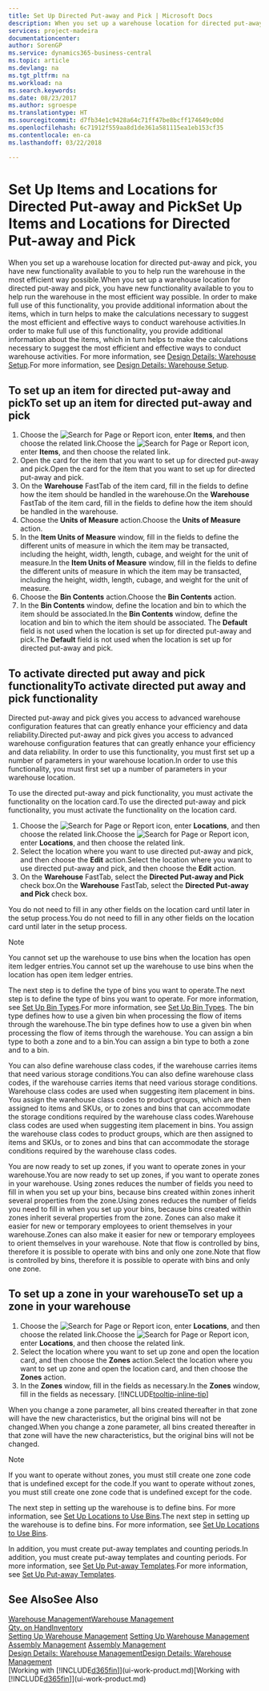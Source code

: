 ```yaml
---
title: Set Up Directed Put-away and Pick | Microsoft Docs
description: When you set up a warehouse location for directed put-away and pick, you have new functionality available to you to help run the warehouse in the most efficient way possible.
services: project-madeira
documentationcenter: 
author: SorenGP
ms.service: dynamics365-business-central
ms.topic: article
ms.devlang: na
ms.tgt_pltfrm: na
ms.workload: na
ms.search.keywords: 
ms.date: 08/23/2017
ms.author: sgroespe
ms.translationtype: HT
ms.sourcegitcommit: d7fb34e1c9428a64c71ff47be8bcff174649c00d
ms.openlocfilehash: 6c71912f559aa8d1de361a581115ea1eb153cf35
ms.contentlocale: en-ca
ms.lasthandoff: 03/22/2018

---
```

# <a name="set-up-items-and-locations-for-directed-put-away-and-pick"></a><span data-ttu-id="5cc91-103">Set Up Items and Locations for Directed Put-away and Pick</span><span class="sxs-lookup"><span data-stu-id="5cc91-103">Set Up Items and Locations for Directed Put-away and Pick</span></span>
<span data-ttu-id="5cc91-104">When you set up a warehouse location for directed put-away and pick, you have new functionality available to you to help run the warehouse in the most efficient way possible.</span><span class="sxs-lookup"><span data-stu-id="5cc91-104">When you set up a warehouse location for directed put-away and pick, you have new functionality available to you to help run the warehouse in the most efficient way possible.</span></span> <span data-ttu-id="5cc91-105">In order to make full use of this functionality, you provide additional information about the items, which in turn helps to make the calculations necessary to suggest the most efficient and effective ways to conduct warehouse activities.</span><span class="sxs-lookup"><span data-stu-id="5cc91-105">In order to make full use of this functionality, you provide additional information about the items, which in turn helps to make the calculations necessary to suggest the most efficient and effective ways to conduct warehouse activities.</span></span> <span data-ttu-id="5cc91-106">For more information, see [Design Details: Warehouse Setup](design-details-warehouse-setup.md).</span><span class="sxs-lookup"><span data-stu-id="5cc91-106">For more information, see [Design Details: Warehouse Setup](design-details-warehouse-setup.md).</span></span>

## <a name="to-set-up-an-item-for-directed-put-away-and-pick"></a><span data-ttu-id="5cc91-107">To set up an item for directed put-away and pick</span><span class="sxs-lookup"><span data-stu-id="5cc91-107">To set up an item for directed put-away and pick</span></span>  
1.  <span data-ttu-id="5cc91-108">Choose the ![Search for Page or Report](media/ui-search/search_small.png "Search for Page or Report icon") icon, enter **Items**, and then choose the related link.</span><span class="sxs-lookup"><span data-stu-id="5cc91-108">Choose the ![Search for Page or Report](media/ui-search/search_small.png "Search for Page or Report icon") icon, enter **Items**, and then choose the related link.</span></span>  
2.  <span data-ttu-id="5cc91-109">Open the card for the item that you want to set up for directed put-away and pick.</span><span class="sxs-lookup"><span data-stu-id="5cc91-109">Open the card for the item that you want to set up for directed put-away and pick.</span></span>
3. <span data-ttu-id="5cc91-110">On the **Warehouse** FastTab of the item card, fill in the fields to define how the item should be handled in the warehouse.</span><span class="sxs-lookup"><span data-stu-id="5cc91-110">On the **Warehouse** FastTab of the item card, fill in the fields to define how the item should be handled in the warehouse.</span></span>  
4.  <span data-ttu-id="5cc91-111">Choose the **Units of Measure** action.</span><span class="sxs-lookup"><span data-stu-id="5cc91-111">Choose the **Units of Measure** action.</span></span>
5. <span data-ttu-id="5cc91-112">In the **Item Units of Measure** window, fill in the fields to define the different units of measure in which the item may be transacted, including the height, width, length, cubage, and weight for the unit of measure.</span><span class="sxs-lookup"><span data-stu-id="5cc91-112">In the **Item Units of Measure** window, fill in the fields to define the different units of measure in which the item may be transacted, including the height, width, length, cubage, and weight for the unit of measure.</span></span>
6. <span data-ttu-id="5cc91-113">Choose the **Bin Contents** action.</span><span class="sxs-lookup"><span data-stu-id="5cc91-113">Choose the **Bin Contents** action.</span></span>
7. <span data-ttu-id="5cc91-114">In the **Bin Contents** window, define the location and bin to which the item should be associated.</span><span class="sxs-lookup"><span data-stu-id="5cc91-114">In the **Bin Contents** window, define the location and bin to which the item should be associated.</span></span> <span data-ttu-id="5cc91-115">The **Default** field is not used when the location is set up for directed put-away and pick.</span><span class="sxs-lookup"><span data-stu-id="5cc91-115">The **Default** field is not used when the location is set up for directed put-away and pick.</span></span>  

## <a name="to-activate-directed-put-away-and-pick-functionality"></a><span data-ttu-id="5cc91-116">To activate directed put away and pick functionality</span><span class="sxs-lookup"><span data-stu-id="5cc91-116">To activate directed put away and pick functionality</span></span>  
<span data-ttu-id="5cc91-117">Directed put-away and pick gives you access to advanced warehouse configuration features that can greatly enhance your efficiency and data reliability.</span><span class="sxs-lookup"><span data-stu-id="5cc91-117">Directed put-away and pick gives you access to advanced warehouse configuration features that can greatly enhance your efficiency and data reliability.</span></span> <span data-ttu-id="5cc91-118">In order to use this functionality, you must first set up a number of parameters in your warehouse location.</span><span class="sxs-lookup"><span data-stu-id="5cc91-118">In order to use this functionality, you must first set up a number of parameters in your warehouse location.</span></span>  

<span data-ttu-id="5cc91-119">To use the directed put-away and pick functionality, you must activate the functionality on the location card.</span><span class="sxs-lookup"><span data-stu-id="5cc91-119">To use the directed put-away and pick functionality, you must activate the functionality on the location card.</span></span>    
1.  <span data-ttu-id="5cc91-120">Choose the ![Search for Page or Report](media/ui-search/search_small.png "Search for Page or Report icon") icon, enter **Locations**, and then choose the related link.</span><span class="sxs-lookup"><span data-stu-id="5cc91-120">Choose the ![Search for Page or Report](media/ui-search/search_small.png "Search for Page or Report icon") icon, enter **Locations**, and then choose the related link.</span></span>  
2.  <span data-ttu-id="5cc91-121">Select the location where you want to use directed put-away and pick, and then choose the **Edit** action.</span><span class="sxs-lookup"><span data-stu-id="5cc91-121">Select the location where you want to use directed put-away and pick, and then choose the **Edit** action.</span></span>  
3.  <span data-ttu-id="5cc91-122">On the **Warehouse** FastTab, select the **Directed Put-away and Pick** check box.</span><span class="sxs-lookup"><span data-stu-id="5cc91-122">On the **Warehouse** FastTab, select the **Directed Put-away and Pick** check box.</span></span>  

<span data-ttu-id="5cc91-123">You do not need to fill in any other fields on the location card until later in the setup process.</span><span class="sxs-lookup"><span data-stu-id="5cc91-123">You do not need to fill in any other fields on the location card until later in the setup process.</span></span>  

> [!NOTE]  
>  <span data-ttu-id="5cc91-124">You cannot set up the warehouse to use bins when the location has open item ledger entries.</span><span class="sxs-lookup"><span data-stu-id="5cc91-124">You cannot set up the warehouse to use bins when the location has open item ledger entries.</span></span>  

<span data-ttu-id="5cc91-125">The next step is to define the type of bins you want to operate.</span><span class="sxs-lookup"><span data-stu-id="5cc91-125">The next step is to define the type of bins you want to operate.</span></span> <span data-ttu-id="5cc91-126">For more information, see [Set Up Bin Types](warehouse-how-to-set-up-bin-types.md).</span><span class="sxs-lookup"><span data-stu-id="5cc91-126">For more information, see [Set Up Bin Types](warehouse-how-to-set-up-bin-types.md).</span></span> <span data-ttu-id="5cc91-127">The bin type defines how to use a given bin when processing the flow of items through the warehouse.</span><span class="sxs-lookup"><span data-stu-id="5cc91-127">The bin type defines how to use a given bin when processing the flow of items through the warehouse.</span></span> <span data-ttu-id="5cc91-128">You can assign a bin type to both a zone and to a bin.</span><span class="sxs-lookup"><span data-stu-id="5cc91-128">You can assign a bin type to both a zone and to a bin.</span></span>  

<span data-ttu-id="5cc91-129">You can also define warehouse class codes, if the warehouse carries items that need various storage conditions.</span><span class="sxs-lookup"><span data-stu-id="5cc91-129">You can also define warehouse class codes, if the warehouse carries items that need various storage conditions.</span></span> <span data-ttu-id="5cc91-130">Warehouse class codes are used when suggesting item placement in bins. You assign the warehouse class codes to product groups, which are then assigned to items and SKUs, or to zones and bins that can accommodate the storage conditions required by the warehouse class codes.</span><span class="sxs-lookup"><span data-stu-id="5cc91-130">Warehouse class codes are used when suggesting item placement in bins. You assign the warehouse class codes to product groups, which are then assigned to items and SKUs, or to zones and bins that can accommodate the storage conditions required by the warehouse class codes.</span></span>  

<span data-ttu-id="5cc91-131">You are now ready to set up zones, if you want to operate zones in your warehouse.</span><span class="sxs-lookup"><span data-stu-id="5cc91-131">You are now ready to set up zones, if you want to operate zones in your warehouse.</span></span> <span data-ttu-id="5cc91-132">Using zones reduces the number of fields you need to fill in when you set up your bins, because bins created within zones inherit several properties from the zone.</span><span class="sxs-lookup"><span data-stu-id="5cc91-132">Using zones reduces the number of fields you need to fill in when you set up your bins, because bins created within zones inherit several properties from the zone.</span></span> <span data-ttu-id="5cc91-133">Zones can also make it easier for new or temporary employees to orient themselves in your warehouse.</span><span class="sxs-lookup"><span data-stu-id="5cc91-133">Zones can also make it easier for new or temporary employees to orient themselves in your warehouse.</span></span> <span data-ttu-id="5cc91-134">Note that flow is controlled by bins, therefore it is possible to operate with bins and only one zone.</span><span class="sxs-lookup"><span data-stu-id="5cc91-134">Note that flow is controlled by bins, therefore it is possible to operate with bins and only one zone.</span></span>  

## <a name="to-set-up-a-zone-in-your-warehouse"></a><span data-ttu-id="5cc91-135">To set up a zone in your warehouse</span><span class="sxs-lookup"><span data-stu-id="5cc91-135">To set up a zone in your warehouse</span></span>  
1.  <span data-ttu-id="5cc91-136">Choose the ![Search for Page or Report](media/ui-search/search_small.png "Search for Page or Report icon") icon, enter **Locations**, and then choose the related link.</span><span class="sxs-lookup"><span data-stu-id="5cc91-136">Choose the ![Search for Page or Report](media/ui-search/search_small.png "Search for Page or Report icon") icon, enter **Locations**, and then choose the related link.</span></span>  
2.  <span data-ttu-id="5cc91-137">Select the location where you want to set up zone and open the location card, and then choose the **Zones** action.</span><span class="sxs-lookup"><span data-stu-id="5cc91-137">Select the location where you want to set up zone and open the location card, and then choose the **Zones** action.</span></span>  
3.  <span data-ttu-id="5cc91-138">In the **Zones** window, fill in the fields as necessary.</span><span class="sxs-lookup"><span data-stu-id="5cc91-138">In the **Zones** window, fill in the fields as necessary.</span></span> [!INCLUDE[tooltip-inline-tip](includes/tooltip-inline-tip_md.md)]  

<span data-ttu-id="5cc91-139">When you change a zone parameter, all bins created thereafter in that zone will have the new characteristics, but the original bins will not be changed.</span><span class="sxs-lookup"><span data-stu-id="5cc91-139">When you change a zone parameter, all bins created thereafter in that zone will have the new characteristics, but the original bins will not be changed.</span></span>  

> [!NOTE]  
>  <span data-ttu-id="5cc91-140">If you want to operate without zones, you must still create one zone code that is undefined except for the code.</span><span class="sxs-lookup"><span data-stu-id="5cc91-140">If you want to operate without zones, you must still create one zone code that is undefined except for the code.</span></span>  

<span data-ttu-id="5cc91-141">The next step in setting up the warehouse is to define bins. For more information, see [Set Up Locations to Use Bins](warehouse-how-to-set-up-locations-to-use-bins.md).</span><span class="sxs-lookup"><span data-stu-id="5cc91-141">The next step in setting up the warehouse is to define bins. For more information, see [Set Up Locations to Use Bins](warehouse-how-to-set-up-locations-to-use-bins.md).</span></span>  

<span data-ttu-id="5cc91-142">In addition, you must create put-away templates and counting periods.</span><span class="sxs-lookup"><span data-stu-id="5cc91-142">In addition, you must create put-away templates and counting periods.</span></span> <span data-ttu-id="5cc91-143">For more information, see [Set Up Put-away Templates](warehouse-how-to-set-up-put-away-templates.md).</span><span class="sxs-lookup"><span data-stu-id="5cc91-143">For more information, see [Set Up Put-away Templates](warehouse-how-to-set-up-put-away-templates.md).</span></span>  

## <a name="see-also"></a><span data-ttu-id="5cc91-144">See Also</span><span class="sxs-lookup"><span data-stu-id="5cc91-144">See Also</span></span>  
[<span data-ttu-id="5cc91-145">Warehouse Management</span><span class="sxs-lookup"><span data-stu-id="5cc91-145">Warehouse Management</span></span>](warehouse-manage-warehouse.md)  
[<span data-ttu-id="5cc91-146">Qty. on Hand</span><span class="sxs-lookup"><span data-stu-id="5cc91-146">Inventory</span></span>](inventory-manage-inventory.md)  
<span data-ttu-id="5cc91-147">[Setting Up Warehouse Management](warehouse-setup-warehouse.md)   </span><span class="sxs-lookup"><span data-stu-id="5cc91-147">[Setting Up Warehouse Management](warehouse-setup-warehouse.md)   </span></span>  
<span data-ttu-id="5cc91-148">[Assembly Management](assembly-assemble-items.md)  </span><span class="sxs-lookup"><span data-stu-id="5cc91-148">[Assembly Management](assembly-assemble-items.md)  </span></span>  
[<span data-ttu-id="5cc91-149">Design Details: Warehouse Management</span><span class="sxs-lookup"><span data-stu-id="5cc91-149">Design Details: Warehouse Management</span></span>](design-details-warehouse-management.md)  
<span data-ttu-id="5cc91-150">[Working with [!INCLUDE[d365fin](includes/d365fin_md.md)]](ui-work-product.md)</span><span class="sxs-lookup"><span data-stu-id="5cc91-150">[Working with [!INCLUDE[d365fin](includes/d365fin_md.md)]](ui-work-product.md)</span></span>  

